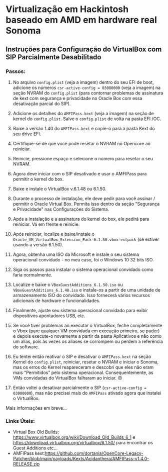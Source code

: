# Virtualização em Hackintosh baseado em AMD em hardware real Sonoma

## Instruções para Configuração do VirtualBox com SIP Parcialmente Desabilitado

### Passos:

1. No arquivo `config.plist` (veja a imagem) dentro do seu EFI de boot, adicione os números `csr-active-config = 03080000` (veja a imagem) na seção NVRAM do `config.plist` (para contornar problemas de assinatura de kext com segurança e privacidade no Oracle Box com essa desativação parcial do SIP).

2. Adicione os detalhes do `AMFIPass.kext` (veja a imagem) na seção de kernel do `config.plist`. Salve o `config.plist` de volta na pasta EFI /OC.

3. Baixe a versão 1.40 do `AMFIPass.kext` e copie-o para a pasta Kext do seu drive EFI.

4. Certifique-se de que você pode resetar o NVRAM no Opencore ao reiniciar.

5. Reinicie, pressione espaço e selecione o número para resetar o seu NVRAM.

6. Agora deve iniciar com o SIP desativado e usar o AMFIPass para permitir o kernel do box.

7. Baixe e instale o VirtualBox v.6.1.48 ou 6.1.50.

8. Durante o processo de instalação, ele deve pedir para você assinar / permitir o Oracle Virtual Box. Permita isso dentro da seção "Segurança e Privacidade" nas Configurações do Sistema.

9. Após a instalação e a assinatura do kernel do box, ele pedirá para reiniciar. Vá em frente e reinicie.

10. Após reiniciar, localize e baixe/instale o `Oracle_VM_VirtualBox_Extension_Pack-6.1.50.vbox-extpack` (se estiver usando a versão 6.1.50).

11. Agora, obtenha uma ISO da Microsoft e instale o seu sistema operacional convidado - no meu caso, foi o Windows 10 32 bits ISO.

12. Siga os passos para instalar o sistema operacional convidado como faria normalmente.

13. Localize e baixe o `VBoxGuestAdditions_6.1.50.iso` ou `VBoxGuestAdditions_6.1.48.iso` e instale-os a partir de uma unidade de armazenamento ISO do convidado. Isso fornecerá vários recursos adicionais de hardware e funcionalidades.

14. Finalmente, ajuste seu sistema operacional convidado para exibir dispositivos apontadores USB, etc.

15. Se você tiver problemas ao executar o VirtualBox, feche completamente o Vbox (pare qualquer VM convidada em execução primeiro, se puder) e depois execute-o novamente a partir da pasta Aplicativos e não como um alias, pois às vezes os aliases se corrompem ou perdem a referência do software.

16. Eu tentei então reativar o SIP e desativar o `AMFIPass.kext` na seção Kernel do `config.plist`, reiniciar, resetar o NVRAM e iniciar o Sonoma, mas os erros do Kernel reapareceram e descobri que eles não eram mais "Permitidos" pelo sistema operacional. Consequentemente, as VMs convidadas do VirtualBox falharam ao iniciar. 😞

17. Então voltei a desativar parcialmente o SIP (`csr-active-config = 03080000`), mas não precisei mais do `AMFIPass` ativado agora que instalei o VirtualBox.

Mais informações em breve...

### Links Úteis:
- Virtual Box Old Builds:  https://www.virtualbox.org/wiki/Download_Old_Builds_6_1
e  https://download.virtualbox.org/virtualbox/6.1.50/  para encontrar os Guest Additions etc...
- AMFIPass kext:https://github.com/dortania/OpenCore-Legacy-Patcher/blob/main/payloads/Kexts/Acidanthera/AMFIPass-v1.4.0-RELEASE.zip
